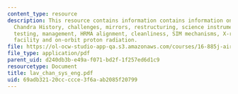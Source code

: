 ```yaml
---
content_type: resource
description: This resource contains information contains information on CXO overview,
  Chandra History, challenges, mirrors, restructuring, science instruments, integrated
  testing, management, HRMA alignment, cleanliness, SIM mechanisms, X-ray calibration
  facility and on-orbit proton radiation.
file: https://ol-ocw-studio-app-qa.s3.amazonaws.com/courses/16-885j-aircraft-systems-engineering-fall-2005/69adb32120ccccce3f6aab2085f20799_lav_chan_sys_eng.pdf
file_type: application/pdf
parent_uid: d240db3b-e49a-f071-bd2f-1f257ed6d1c9
resourcetype: Document
title: lav_chan_sys_eng.pdf
uid: 69adb321-20cc-ccce-3f6a-ab2085f20799
---
```

